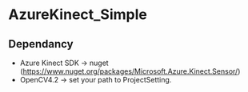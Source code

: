 # AzureKinect_Simple
## Dependancy
* Azure Kinect SDK -> nuget (https://www.nuget.org/packages/Microsoft.Azure.Kinect.Sensor/)
* OpenCV4.2 -> set your path to ProjectSetting.
